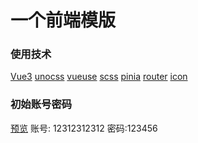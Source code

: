 # 一个前端模版

### 使用技术

[Vue3](https://vuejs.org/)
[unocss](https://github.com/unocss/unocss/tree/main/packages)
[vueuse](https://vueuse.org/)
[scss](https://sass-lang.com/)
[pinia](https://pinia.vuejs.org/)
[router](https://router.vuejs.org/zh/)
[icon](https://tabler-icons.io/)

### 初始账号密码

[预览](https://starter-dome.netlify.app/)
账号: 12312312312
密码:123456
